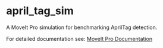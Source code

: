 # april_tag_sim

A MoveIt Pro simulation for benchmarking AprilTag detection.

For detailed documentation see: [MoveIt Pro Documentation](https://docs.picknik.ai/)
